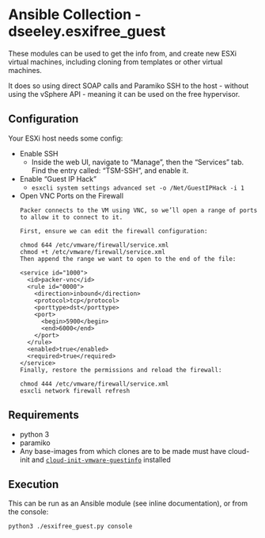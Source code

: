 # Ansible Collection - dseeley.esxifree_guest

These modules can be used to get the info from, and create new ESXi virtual machines, including cloning from templates or other virtual machines. 

It does so using direct SOAP calls and Paramiko SSH to the host - without using the vSphere API - meaning it can be used on the free hypervisor.

## Configuration
Your ESXi host needs some config:
+ Enable SSH
  + Inside the web UI, navigate to “Manage”, then the “Services” tab. Find the entry called: “TSM-SSH”, and enable it.
+ Enable “Guest IP Hack”
  + `esxcli system settings advanced set -o /Net/GuestIPHack -i 1`
+ Open VNC Ports on the Firewall
    ```
    Packer connects to the VM using VNC, so we’ll open a range of ports to allow it to connect to it.
    
    First, ensure we can edit the firewall configuration:
    
    chmod 644 /etc/vmware/firewall/service.xml
    chmod +t /etc/vmware/firewall/service.xml
    Then append the range we want to open to the end of the file:
    
    <service id="1000">
      <id>packer-vnc</id>
      <rule id="0000">
        <direction>inbound</direction>
        <protocol>tcp</protocol>
        <porttype>dst</porttype>
        <port>
          <begin>5900</begin>
          <end>6000</end>
        </port>
      </rule>
      <enabled>true</enabled>
      <required>true</required>
    </service>
    Finally, restore the permissions and reload the firewall:
    
    chmod 444 /etc/vmware/firewall/service.xml
    esxcli network firewall refresh
    ```

## Requirements
+ python 3
+ paramiko
+ Any base-images from which clones are to be made must have cloud-init and [`cloud-init-vmware-guestinfo`](https://github.com/vmware/cloud-init-vmware-guestinfo) installed

## Execution
This can be run as an Ansible module (see inline documentation), or from the console:
```bash
python3 ./esxifree_guest.py console
```
